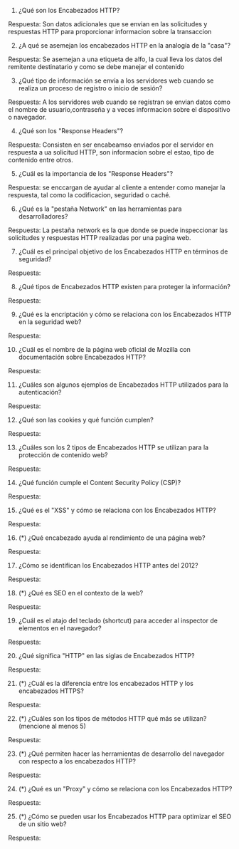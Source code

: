 1. ¿Qué son los Encabezados HTTP? 

Respuesta: Son datos adicionales que se envian en las solicitudes y respuestas HTTP para proporcionar informacion sobre la transaccion

2. ¿A qué se asemejan los encabezados HTTP en la analogía de la "casa"? 

Respuesta: Se asemejan a una etiqueta de alfo, la cual lleva los datos del remitente destinatario y como se debe manejar el contenido          

3. ¿Qué tipo de información se envía a los servidores web cuando se realiza un proceso de registro o inicio de sesión? 

Respuesta: A los servidores web cuando se registran se envian datos como el nombre de usuario,contraseña y a veces informacion sobre el dispositivo o navegador.

4. ¿Qué son los "Response Headers"? 

Respuesta: Consisten en ser encabeamso enviados por el servidor en respuesta a ua solicitud HTTP, son informacion sobre el estao, tipo de contenido entre otros.

5. ¿Cuál es la importancia de los "Response Headers"? 

Respuesta: se enccargan de ayudar al cliente a entender como manejar la respuesta, tal como la codificacion, seguridad o caché.

6. ¿Qué es la "pestaña Network" en las herramientas para desarrolladores?

Respuesta: La pestaña network es la que donde se puede inspeccionar las solicitudes y respuestas HTTP realizadas por una pagina web. 

7. ¿Cuál es el principal objetivo de los Encabezados HTTP en términos de seguridad?

Respuesta:

8. ¿Qué tipos de Encabezados HTTP existen para proteger la información? 

Respuesta:

9. ¿Qué es la encriptación y cómo se relaciona con los Encabezados HTTP en la seguridad web? 

Respuesta:

10. ¿Cuál es el nombre de la página web oficial de Mozilla con documentación sobre Encabezados HTTP? 

Respuesta:

11. ¿Cuáles son algunos ejemplos de Encabezados HTTP utilizados para la autenticación? 

Respuesta:

12. ¿Qué son las cookies y qué función cumplen? 

Respuesta:

13. ¿Cuáles son los 2 tipos de Encabezados HTTP se utilizan para la protección de contenido web? 

Respuesta:

14. ¿Qué función cumple el Content Security Policy (CSP)? 

Respuesta:

15. ¿Qué es el "XSS" y cómo se relaciona con los Encabezados HTTP? 

Respuesta:

16. (*) ¿Qué encabezado ayuda al rendimiento de una página web? 

Respuesta:

17. ¿Cómo se identifican los Encabezados HTTP antes del 2012? 

Respuesta:

18. (*) ¿Qué es SEO en el contexto de la web? 

Respuesta:

19. ¿Cuál es el atajo del teclado (shortcut) para acceder al inspector de elementos en el navegador?

Respuesta:

20. ¿Qué significa "HTTP" en las siglas de Encabezados HTTP?

Respuesta:

21. (*) ¿Cuál es la diferencia entre los encabezados HTTP y los encabezados HTTPS? 

Respuesta:

22. (*) ¿Cuáles son los tipos de métodos HTTP qué más se utilizan? (mencione al menos 5) 

Respuesta:

23. (*) ¿Qué permiten hacer las herramientas de desarrollo del navegador con respecto a los encabezados HTTP? 

Respuesta:

24. (*) ¿Qué es un "Proxy" y cómo se relaciona con los Encabezados HTTP? 

Respuesta:

25. (*) ¿Cómo se pueden usar los Encabezados HTTP para optimizar el SEO de un sitio web? 

Respuesta:
